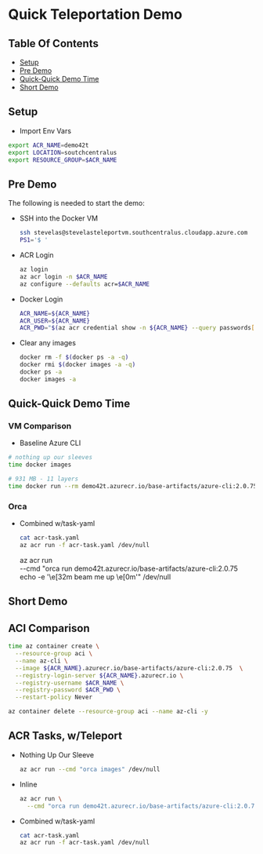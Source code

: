 # Quick Teleportation Demo

## Table Of Contents

- [Setup](#setup)
- [Pre Demo](#pre-demo)
- [Quick-Quick Demo Time](#quick-quick-demo-time)
- [Short Demo](#short-demo)

## Setup

- Import Env Vars

```sh
export ACR_NAME=demo42t
export LOCATION=soutchcentralus
export RESOURCE_GROUP=$ACR_NAME
```

## Pre Demo

The following is needed to start the demo:

- SSH into the Docker VM

  ```sh
  ssh stevelas@stevelasteleportvm.southcentralus.cloudapp.azure.com
  PS1='$ '
  ```

- ACR Login

  ```sh
  az login
  az acr login -n $ACR_NAME
  az configure --defaults acr=$ACR_NAME
  ```

- Docker Login

  ```sh
  ACR_NAME=${ACR_NAME}
  ACR_USER=${ACR_NAME}
  ACR_PWD="$(az acr credential show -n ${ACR_NAME} --query passwords[0].value -o tsv)"
  ```

- Clear any images

  ```sh
  docker rm -f $(docker ps -a -q)
  docker rmi $(docker images -a -q)
  docker ps -a
  docker images -a
  ```

## Quick-Quick Demo Time


### VM Comparison

- Baseline Azure CLI

```sh
# nothing up our sleeves
time docker images

# 931 MB - 11 layers
time docker run --rm demo42t.azurecr.io/base-artifacts/azure-cli:2.0.75 echo 'hello planet vm'
```

### Orca

- Combined w/task-yaml

  ```sh
  cat acr-task.yaml
  az acr run -f acr-task.yaml /dev/null
  ```
  az acr run \
    --cmd "orca run demo42t.azurecr.io/base-artifacts/azure-cli:2.0.75 echo -e '\e[32m beam me up \e[0m'" /dev/null

## Short Demo

## ACI Comparison

```sh
time az container create \
  --resource-group aci \
  --name az-cli \
  --image ${ACR_NAME}.azurecr.io/base-artifacts/azure-cli:2.0.75  \
  --registry-login-server ${ACR_NAME}.azurecr.io \
  --registry-username $ACR_NAME \
  --registry-password $ACR_PWD \
  --restart-policy Never

az container delete --resource-group aci --name az-cli -y
```

## ACR Tasks, w/Teleport

- Nothing Up Our Sleeve

  ```sh
  az acr run --cmd "orca images" /dev/null
  ```

- Inline
  ```sh
  az acr run \
    --cmd "orca run demo42t.azurecr.io/base-artifacts/azure-cli:2.0.75 echo beam me up" /dev/null
  ```

- Combined w/task-yaml

  ```sh
  cat acr-task.yaml
  az acr run -f acr-task.yaml /dev/null
  ```
